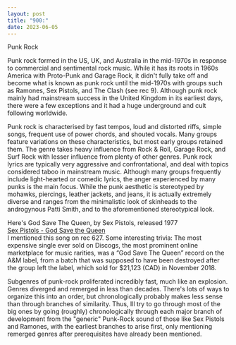 ```yaml
---
layout: post
title: "900:"
date: 2023-06-05
---
```


Punk Rock

Punk rock formed in the US, UK, and Australia in the mid-1970s in response to commercial and sentimental rock music. While it has its roots in 1960s America with Proto-Punk and Garage Rock, it didn't fully take off and become what is known as punk rock until the mid-1970s with groups such as Ramones, Sex Pistols, and The Clash (see rec 9). Although punk rock mainly had mainstream success in the United Kingdom in its earliest days, there were a few exceptions and it had a huge underground and cult following worldwide.

Punk rock is characterised by fast tempos, loud and distorted riffs, simple songs, frequent use of power chords, and shouted vocals. Many groups feature variations on these characteristics, but most early groups retained them. The genre takes heavy influence from Rock & Roll, Garage Rock, and Surf Rock with lesser influence from plenty of other genres. Punk rock lyrics are typically very aggressive and confrontational, and deal with topics considered taboo in mainstream music. Although many groups frequently include light-hearted or comedic lyrics, the anger experienced by many punks is the main focus. While the punk aesthetic is stereotyped by mohawks, piercings, leather jackets, and jeans, it is actually extremely diverse and ranges from the minimalistic look of skinheads to the androgynous Patti Smith, and to the aforementioned stereotypical look.

Here's God Save The Queen, by Sex Pistols, released 1977  
[Sex Pistols \- God Save the Queen](https://youtu.be/RvMxqcgBhWQ)  
I mentioned this song on rec 627\. Some interesting trivia: The most expensive single ever sold on Discogs, the most prominent online marketplace for music rarities, was a “God Save The Queen” record on the A\&M label, from a batch that was supposed to have been destroyed after the group left the label, which sold for $21,123 (CAD) in November 2018\.

Subgenres of punk-rock proliferated incredibly fast, much like an explosion. Genres diverged and remerged in less than decades. There's lots of ways to organize this into an order, but chronologically probably makes less sense than through branches of similarity. Thus, Ill try to go through most of the big ones by going (roughly) chronologically through each major branch of development from the "generic" Punk-Rock sound of those like Sex Pistols and Ramones, with the earliest branches to arise first, only mentioning remerged genres after prerequisites have already been mentioned.
